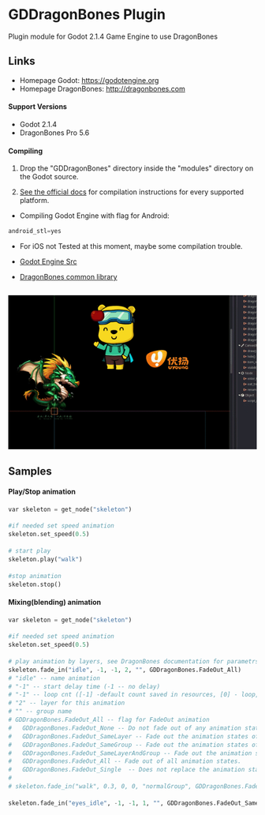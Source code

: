 # GDDragonBones Plugin
Plugin module for Godot 2.1.4 Game Engine to use DragonBones

## Links
* Homepage Godot: https://godotengine.org
* Homepage DragonBones: http://dragonbones.com

#### Support Versions
* Godot 2.1.4
* DragonBones Pro 5.6

#### Compiling
1. Drop the "GDDragonBones" directory inside the "modules" directory on the Godot source.

2. [See the official docs](http://docs.godotengine.org/en/latest/development/compiling/)
for compilation instructions for every supported platform.

* Compiling Godot Engine with flag for Android: 

```python
android_stl=yes
```

* For iOS not Tested at this moment, maybe some compilation trouble.

* [Godot Engine Src](https://github.com/godotengine/godot)
* [DragonBones common library](https://github.com/DragonBones/DragonBonesCPP)

##
[![Sample](./sample.gif)]()

## Samples

#### Play/Stop animation
```python
var skeleton = get_node("skeleton")

#if needed set speed animation
skeleton.set_speed(0.5)

# start play
skeleton.play("walk")

#stop animation
skeleton.stop()
```

#### Mixing(blending) animation
```python
var skeleton = get_node("skeleton")

#if needed set speed animation
skeleton.set_speed(0.5)

# play animation by layers, see DragonBones documentation for parametrs
skeleton.fade_in("idle", -1, -1, 2, "", GDDragonBones.FadeOut_All)
# "idle" -- name animation
# "-1" -- start delay time (-1 -- no delay)
# "-1" -- loop cnt ([-1] -default count saved in resources, [0] - loop, [0 - N] - cnt loops)
# "2" -- layer for this animation
# "" -- group name
# GDDragonBones.FadeOut_All -- flag for FadeOut animation
#	GDDragonBones.FadeOut_None -- Do not fade out of any animation states.
#	GDDragonBones.FadeOut_SameLayer -- Fade out the animation states of the same layer.
#	GDDragonBones.FadeOut_SameGroup -- Fade out the animation states of the same group.
#	GDDragonBones.FadeOut_SameLayerAndGroup -- Fade out the animation states of the same layer and group.
#	GDDragonBones.FadeOut_All -- Fade out of all animation states.	
#	GDDragonBones.FadeOut_Single  -- Does not replace the animation state with the same name.
#
# skeleton.fade_in("walk", 0.3, 0, 0, "normalGroup", GDDragonBones.FadeOut_All)

skeleton.fade_in("eyes_idle", -1, -1, 1, "", GDDragonBones.FadeOut_SameLayer)

```


